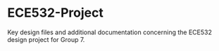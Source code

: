 # ECE532-Project
Key design files and additional documentation concerning the ECE532 design project for Group 7.

